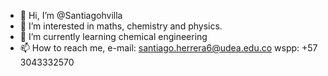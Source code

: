 - 👋 Hi, I’m @Santiagohvilla
- 👀 I’m interested in maths, chemistry and physics.
- 🌱 I’m currently learning chemical engineering
- 📫 How to reach me, e-mail: santiago.herrera6@udea.edu.co wspp: +57 3043332570

<!---
Santiagohvilla/Santiagohvilla is a ✨ special ✨ repository because its `README.md` (this file) appears on your GitHub profile.
You can click the Preview link to take a look at your changes.
--->
